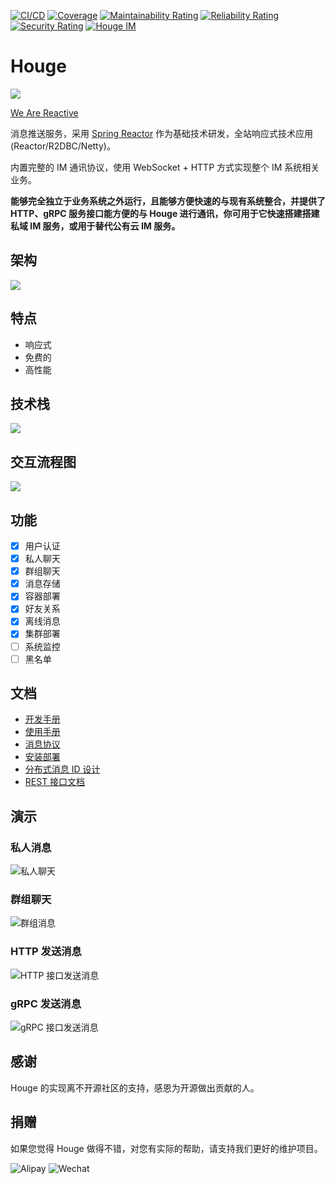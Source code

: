 [![CI/CD](https://github.com/kevin70/houge/workflows/Houge%20CI/CD/badge.svg)](https://github.com/kevin70/houge/actions)
[![Coverage](https://sonarcloud.io/api/project_badges/measure?project=houge&metric=coverage)](https://sonarcloud.io/dashboard?id=houge)
[![Maintainability Rating](https://sonarcloud.io/api/project_badges/measure?project=houge&metric=sqale_rating)](https://sonarcloud.io/dashboard?id=houge)
[![Reliability Rating](https://sonarcloud.io/api/project_badges/measure?project=houge&metric=reliability_rating)](https://sonarcloud.io/dashboard?id=houge)
[![Security Rating](https://sonarcloud.io/api/project_badges/measure?project=houge&metric=security_rating)](https://sonarcloud.io/dashboard?id=houge)
[![Houge IM](https://pub.idqqimg.com/wpa/images/group.png)](https://qm.qq.com/cgi-bin/qm/qr?k=W8UiTh5rmq4O0SZJFnnWfh3SegzTGIWo&jump_from=webapi)

# Houge

![](docs/images/houge-logo/logo.png)

[We Are Reactive](https://www.reactivemanifesto.org/zh-CN)

消息推送服务，采用 [Spring Reactor](https://projectreactor.io/) 作为基础技术研发，全站响应式技术应用(Reactor/R2DBC/Netty)。

内置完整的 IM 通讯协议，使用 WebSocket + HTTP 方式实现整个 IM 系统相关业务。

**能够完全独立于业务系统之外运行，且能够方便快速的与现有系统整合，并提供了 HTTP、gRPC 服务接口能方便的与 Houge 进行通讯，你可用于它快速搭建搭建私域 IM 服务，或用于替代公有云 IM 服务。**

## 架构

![](docs/images/houge-arch-20210514.png)

## 特点

- 响应式
- 免费的
- 高性能

## 技术栈

![](docs/images/houge-tech-stack.png)

## 交互流程图

![](docs/images/flow-20200330.png)

## 功能

- [x] 用户认证
- [x] 私人聊天
- [x] 群组聊天
- [x] 消息存储
- [x] 容器部署
- [x] 好友关系
- [x] 离线消息
- [x] 集群部署
- [ ] 系统监控
- [ ] 黑名单

## 文档

- [开发手册](docs/dev/index.md)
- [使用手册](docs/manual/index.md)
- [消息协议](docs/design/message_protocol.md)
- [安装部署](docs/deployment/install.md)
- [分布式消息 ID 设计](docs/design/message_id.md)
- [REST 接口文档](https://kk70.gitee.io/houge/houge-rest.html)

## 演示

### 私人消息

![私人聊天](docs/dev/images/328994a573dc.gif)

### 群组聊天

![群组消息](docs/dev/images/ce88baa135ab.gif)

### HTTP 发送消息

![HTTP 接口发送消息](docs/dev/images/a21fa82f2da7.gif)

### gRPC 发送消息

![gRPC 接口发送消息](docs/dev/images/4c04babfe553.gif)

## 感谢

Houge 的实现离不开源社区的支持，感恩为开源做出贡献的人。

## 捐赠

如果您觉得 Houge 做得不错，对您有实际的帮助，请支持我们更好的维护项目。

![Alipay](docs/images/alipay_qrcode.png)
![Wechat](docs/images/wechat_qrcode.png)
